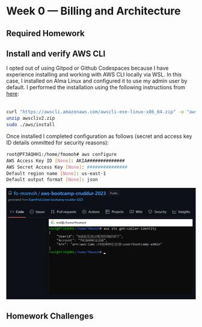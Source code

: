 # Week 0 — Billing and Architecture

## Required Homework

## Install and verify AWS CLI

I opted out of using Gitpod or Github Codespaces because I have experience installing and working with AWS CLI locally via WSL. In this case, I installed on Alma Linux and configured it to use my admin user by default. I performed the installation using the following instructions from [here](https://docs.aws.amazon.com/cli/latest/userguide/getting-started-install.html):
```sh

curl "https://awscli.amazonaws.com/awscli-exe-linux-x86_64.zip" -o "awscliv2.zip"
unzip awscliv2.zip
sudo ./aws/install
```
Once installed I completed configuration as follows (secret and access key ID details ommitted for security reasons):

```sh
root@PF3AQHH1:/home/fmomoh# aws configure
AWS Access Key ID [None]: AKIA##############
AWS Secret Access Key [None]: ###############
Default region name [None]: us-east-1
Default output format [None]: json
```
![Proof of Functionining AWS CLI](assets/week0/AWSCLI_Configuration_Attestation.png)

## Homework Challenges
